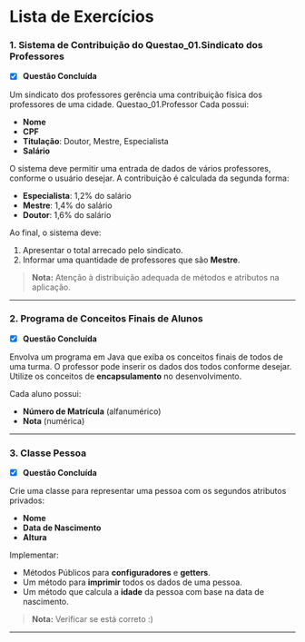 # Lista de Exercícios

### 1. Sistema de Contribuição do Questao_01.Sindicato dos Professores
- [x] **Questão Concluída** <!-- Troque para [] quando não concluída -->

Um sindicato dos professores gerência uma contribuição física dos professores de uma cidade. Questao_01.Professor Cada possui:
- **Nome**
- **CPF**
- **Titulação**: Doutor, Mestre, Especialista
- **Salário**

O sistema deve permitir uma entrada de dados de vários professores, conforme o usuário desejar. A contribuição é calculada da segunda forma:
- **Especialista**: 1,2% do salário
- **Mestre**: 1,4% do salário
- **Doutor**: 1,6% do salário

Ao final, o sistema deve:
1. Apresentar o total arrecado pelo sindicato.
2. Informar uma quantidade de professores que são **Mestre**.

> **Nota:** Atenção à distribuição adequada de métodos e atributos na aplicação.

---

### 2. Programa de Conceitos Finais de Alunos
- [x] **Questão Concluída**

Envolva um programa em Java que exiba os conceitos finais de todos de uma turma. O professor pode inserir os dados dos todos conforme desejar.  
Utilize os conceitos de **encapsulamento** no desenvolvimento.

Cada aluno possui:
- **Número de Matrícula** (alfanumérico)
- **Nota** (numérica)

---

### 3. Classe Pessoa
- [x] **Questão Concluída**

Crie uma classe para representar uma pessoa com os segundos atributos privados:
- **Nome**
- **Data de Nascimento**
- **Altura**

Implementar:
- Métodos Públicos para **configuradores** e **getters**.
- Um método para **imprimir** todos os dados de uma pessoa.
- Um método que calcula a **idade** da pessoa com base na data de nascimento.

> **Nota:** Verificar se está correto :)

---
